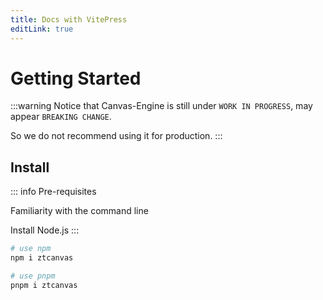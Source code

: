 ```yaml
---
title: Docs with VitePress
editLink: true
---
```


# Getting Started

:::warning
Notice that Canvas-Engine is still under `WORK IN PROGRESS`, may appear `BREAKING CHANGE`.

So we do not recommend using it for production.
:::


## Install

::: info
Pre-requisites

Familiarity with the command line

Install Node.js
:::

```bash
# use npm
npm i ztcanvas

# use pnpm
pnpm i ztcanvas
```
